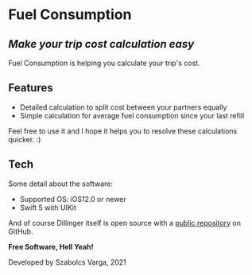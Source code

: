 # Fuel Consumption
## _Make your trip cost calculation easy_

Fuel Consumption is helping you calculate your trip's cost.

## Features

- Detailed calculation to split cost between your partners equally
- Simple calculation for average fuel consumption since your last refill

Feel free to use it and I hope it helps you to resolve these calculations quicker. :)

## Tech

Some detail about the software:

- Supported OS: iOS12.0 or newer
- Swift 5 with UIKit

And of course Dillinger itself is open source with a [public repository][github]
 on GitHub.

**Free Software, Hell Yeah!**

    
   [github]: <https://github.com/vaszabi/fuelconsumption>

Developed by Szabolcs Varga, 2021
